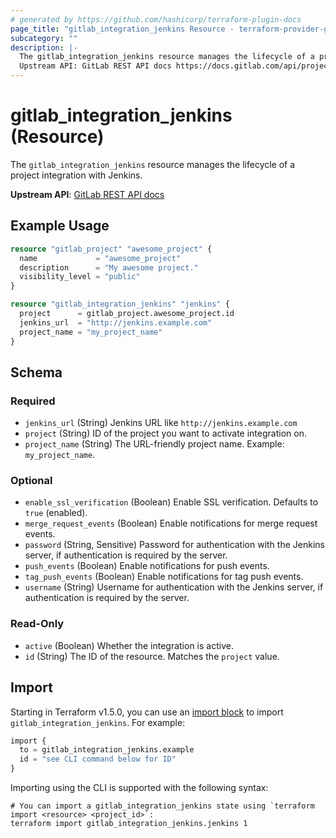 ```yaml
---
# generated by https://github.com/hashicorp/terraform-plugin-docs
page_title: "gitlab_integration_jenkins Resource - terraform-provider-gitlab"
subcategory: ""
description: |-
  The gitlab_integration_jenkins resource manages the lifecycle of a project integration with Jenkins.
  Upstream API: GitLab REST API docs https://docs.gitlab.com/api/project_integrations/#jenkins
---
```


# gitlab_integration_jenkins (Resource)

The `gitlab_integration_jenkins` resource manages the lifecycle of a project integration with Jenkins.

**Upstream API**: [GitLab REST API docs](https://docs.gitlab.com/api/project_integrations/#jenkins)

## Example Usage

```terraform
resource "gitlab_project" "awesome_project" {
  name             = "awesome_project"
  description      = "My awesome project."
  visibility_level = "public"
}

resource "gitlab_integration_jenkins" "jenkins" {
  project      = gitlab_project.awesome_project.id
  jenkins_url  = "http://jenkins.example.com"
  project_name = "my_project_name"
}
```

<!-- schema generated by tfplugindocs -->
## Schema

### Required

- `jenkins_url` (String) Jenkins URL like `http://jenkins.example.com`
- `project` (String) ID of the project you want to activate integration on.
- `project_name` (String) The URL-friendly project name. Example: `my_project_name`.

### Optional

- `enable_ssl_verification` (Boolean) Enable SSL verification. Defaults to `true` (enabled).
- `merge_request_events` (Boolean) Enable notifications for merge request events.
- `password` (String, Sensitive) Password for authentication with the Jenkins server, if authentication is required by the server.
- `push_events` (Boolean) Enable notifications for push events.
- `tag_push_events` (Boolean) Enable notifications for tag push events.
- `username` (String) Username for authentication with the Jenkins server, if authentication is required by the server.

### Read-Only

- `active` (Boolean) Whether the integration is active.
- `id` (String) The ID of the resource. Matches the `project` value.

## Import

Starting in Terraform v1.5.0, you can use an [import block](https://developer.hashicorp.com/terraform/language/import) to import `gitlab_integration_jenkins`. For example:

```terraform
import {
  to = gitlab_integration_jenkins.example
  id = "see CLI command below for ID"
}
```

Importing using the CLI is supported with the following syntax:

```shell
# You can import a gitlab_integration_jenkins state using `terraform import <resource> <project_id>`:
terraform import gitlab_integration_jenkins.jenkins 1
```
